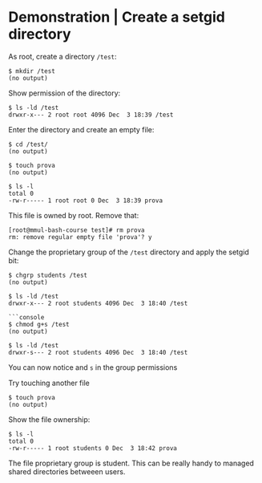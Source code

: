 # Demonstration | Create a setgid directory

As root, create a directory `/test`:

```console
$ mkdir /test
(no output)
```

Show permission of the directory:

```console
$ ls -ld /test
drwxr-x--- 2 root root 4096 Dec  3 18:39 /test
```

Enter the directory and create an empty file:

```console
$ cd /test/
(no output)

$ touch prova
(no output)

$ ls -l
total 0
-rw-r----- 1 root root 0 Dec  3 18:39 prova
```

This file is owned by root. Remove that:

```console
[root@mmul-bash-course test]# rm prova
rm: remove regular empty file 'prova'? y
```

Change the proprietary group of the `/test` directory and apply the setgid bit:

```console
$ chgrp students /test
(no output)

$ ls -ld /test
drwxr-x--- 2 root students 4096 Dec  3 18:40 /test

```console
$ chmod g+s /test
(no output)

$ ls -ld /test
drwxr-s--- 2 root students 4096 Dec  3 18:40 /test
```

You can now notice and `s` in the group permissions

Try touching another file

```console
$ touch prova
(no output)
```

Show the file ownership:

```console
$ ls -l
total 0
-rw-r----- 1 root students 0 Dec  3 18:42 prova
```

The file proprietary group is student. This can be really handy to managed
shared directories betweeen users.
